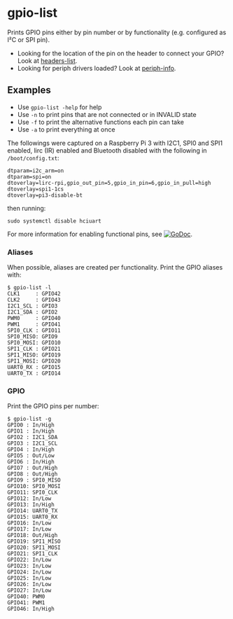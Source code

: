 # gpio-list

Prints GPIO pins either by pin number or by functionality (e.g. configured as
I²C or SPI pin).

- Looking for the location of the pin on the header to connect your GPIO? Look
  at [headers-list](../headers-list).
- Looking for periph drivers loaded? Look at [periph-info](../periph-info).


## Examples

- Use `gpio-list -help` for help
- Use `-n` to print pins that are not connected or in INVALID state
- Use `-f` to print the alternative functions each pin can take
- Use `-a` to print everything at once

The followings were captured on a Raspberry Pi 3 with I2C1, SPI0 and SPI1
enabled, lirc (IR) enabled and Bluetooth disabled with the following in
`/boot/config.txt`:

    dtparam=i2c_arm=on
    dtparam=spi=on
    dtoverlay=lirc-rpi,gpio_out_pin=5,gpio_in_pin=6,gpio_in_pull=high
    dtoverlay=spi1-1cs
    dtoverlay=pi3-disable-bt

then running:

    sudo systemctl disable hciuart

For more information for enabling functional pins, see
[![GoDoc](https://godoc.org/periph.io/x/host/v3/rpi?status.svg)](https://godoc.org/periph.io/x/host/v3/rpi).


### Aliases

When possible, aliases are created per functionality. Print the GPIO aliases
with:

    $ gpio-list -l
    CLK1     : GPIO42
    CLK2     : GPIO43
    I2C1_SCL : GPIO3
    I2C1_SDA : GPIO2
    PWM0     : GPIO40
    PWM1     : GPIO41
    SPI0_CLK : GPIO11
    SPI0_MISO: GPIO9
    SPI0_MOSI: GPIO10
    SPI1_CLK : GPIO21
    SPI1_MISO: GPIO19
    SPI1_MOSI: GPIO20
    UART0_RX : GPIO15
    UART0_TX : GPIO14


### GPIO

Print the GPIO pins per number:

    $ gpio-list -g
    GPIO0 : In/High
    GPIO1 : In/High
    GPIO2 : I2C1_SDA
    GPIO3 : I2C1_SCL
    GPIO4 : In/High
    GPIO5 : Out/Low
    GPIO6 : In/High
    GPIO7 : Out/High
    GPIO8 : Out/High
    GPIO9 : SPI0_MISO
    GPIO10: SPI0_MOSI
    GPIO11: SPI0_CLK
    GPIO12: In/Low
    GPIO13: In/High
    GPIO14: UART0_TX
    GPIO15: UART0_RX
    GPIO16: In/Low
    GPIO17: In/Low
    GPIO18: Out/High
    GPIO19: SPI1_MISO
    GPIO20: SPI1_MOSI
    GPIO21: SPI1_CLK
    GPIO22: In/Low
    GPIO23: In/Low
    GPIO24: In/Low
    GPIO25: In/Low
    GPIO26: In/Low
    GPIO27: In/Low
    GPIO40: PWM0
    GPIO41: PWM1
    GPIO46: In/High
